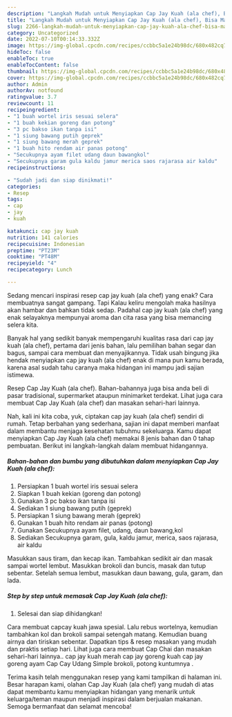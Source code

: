 ```yaml
---
description: "Langkah Mudah untuk Menyiapkan Cap Jay Kuah (ala chef), Bisa Manjain Lidah"
title: "Langkah Mudah untuk Menyiapkan Cap Jay Kuah (ala chef), Bisa Manjain Lidah"
slug: 2266-langkah-mudah-untuk-menyiapkan-cap-jay-kuah-ala-chef-bisa-manjain-lidah
category: Uncategorized
date: 2022-07-10T00:14:33.332Z
image: https://img-global.cpcdn.com/recipes/ccbbc5a1e24b98dc/680x482cq70/cap-jay-kuah-ala-chef-foto-resep-utama.jpg
hideToc: false
enableToc: true
enableTocContent: false
thumbnail: https://img-global.cpcdn.com/recipes/ccbbc5a1e24b98dc/680x482cq70/cap-jay-kuah-ala-chef-foto-resep-utama.jpg
cover: https://img-global.cpcdn.com/recipes/ccbbc5a1e24b98dc/680x482cq70/cap-jay-kuah-ala-chef-foto-resep-utama.jpg
author: Admin
authorAv: notfound
ratingvalue: 3.7
reviewcount: 11
recipeingredient:
- "1 buah wortel iris sesuai selera"
- "1 buah kekian goreng dan potong"
- "3 pc bakso ikan tanpa isi"
- "1 siung bawang putih geprek"
- "1 siung bawang merah geprek"
- "1 buah hito rendam air panas potong"
- "Secukupnya ayam filet udang daun bawangkol"
- "Secukupnya garam gula kaldu jamur merica saos rajarasa air kaldu"
recipeinstructions:

- "Sudah jadi dan siap dinikmati!"
categories:
- Resep
tags:
- cap
- jay
- kuah

katakunci: cap jay kuah 
nutrition: 141 calories
recipecuisine: Indonesian
preptime: "PT23M"
cooktime: "PT48M"
recipeyield: "4"
recipecategory: Lunch

---
```



Sedang mencari inspirasi resep cap jay kuah (ala chef) yang enak? Cara membuatnya sangat gampang. Tapi Kalau keliru mengolah maka hasilnya akan hambar dan bahkan tidak sedap. Padahal cap jay kuah (ala chef) yang enak selayaknya mempunyai aroma dan cita rasa yang bisa memancing selera kita.


Banyak hal yang sedikit banyak mempengaruhi kualitas rasa dari cap jay kuah (ala chef), pertama dari jenis bahan, lalu pemilihan bahan segar dan bagus, sampai cara membuat dan menyajikannya. Tidak usah bingung jika hendak menyiapkan cap jay kuah (ala chef) enak di mana pun kamu berada, karena asal sudah tahu caranya maka hidangan ini mampu jadi sajian istimewa.

Resep Cap Jay Kuah (ala chef). Bahan-bahannya juga bisa anda beli di pasar tradisional, supermarket ataupun minimarket terdekat. Lihat juga cara membuat Cap Jay Kuah (ala chef) dan masakan sehari-hari lainnya.


Nah, kali ini kita coba, yuk, ciptakan cap jay kuah (ala chef) sendiri di rumah. Tetap berbahan yang sederhana, sajian ini dapat memberi manfaat dalam membantu menjaga kesehatan tubuhmu sekeluarga. Kamu dapat menyiapkan Cap Jay Kuah (ala chef) memakai 8 jenis bahan dan 0 tahap pembuatan. Berikut ini langkah-langkah dalam membuat hidangannya.

<!--inarticleads1-->

##### Bahan-bahan dan bumbu yang dibutuhkan dalam menyiapkan Cap Jay Kuah (ala chef):

1. Persiapkan 1 buah wortel iris sesuai selera
1. Siapkan 1 buah kekian (goreng dan potong)
1. Gunakan 3 pc bakso ikan tanpa isi
1. Sediakan 1 siung bawang putih (geprek)
1. Persiapkan 1 siung bawang merah (geprek)
1. Gunakan 1 buah hito rendam air panas (potong)
1. Gunakan Secukupnya ayam filet, udang, daun bawang,kol
1. Sediakan Secukupnya garam, gula, kaldu jamur, merica, saos rajarasa, air kaldu


Masukkan saus tiram, dan kecap ikan. Tambahkan sedikit air dan masak sampai wortel lembut. Masukkan brokoli dan buncis, masak dan tutup sebentar. Setelah semua lembut, masukkan daun bawang, gula, garam, dan lada. 

<!--inarticleads2-->

##### Step by step untuk memasak Cap Jay Kuah (ala chef):


1. Selesai dan siap dihidangkan!

Cara membuat capcay kuah jawa spesial. Lalu rebus wortelnya, kemudian tambahkan kol dan brokoli sampai setengah matang. Kemudian buang airnya dan tiriskan sebentar. Dapatkan tips &amp; resep masakan yang mudah dan praktis setiap hari. Lihat juga cara membuat Cap Chai dan masakan sehari-hari lainnya.. cap jay kuah merah cap jay goreng kuah cap jay goreng ayam Cap Cay Udang Simple brokoli, potong kuntumnya . 

Terima kasih telah menggunakan resep yang kami tampilkan di halaman ini. Besar harapan kami, olahan Cap Jay Kuah (ala chef) yang mudah di atas dapat membantu kamu menyiapkan hidangan yang menarik untuk keluarga/teman maupun menjadi inspirasi dalam berjualan makanan. Semoga bermanfaat dan selamat mencoba!
